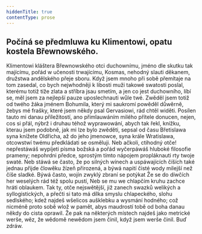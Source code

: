 ```yaml
---
hiddenTitle: true
contentType: prose
---
```


## Počíná se předmluwa ku Klimentowi, opatu kostela Břewnowského.

Klimentowi kláštera Břewnowského otci duchownímu, jméno dle skutku tak majícímu, pořád w učenosti trwajícímu, Kosmas, nehodný slauti děkanem, družstwa andělského přeje sboru. Když jsem mnoho při sobě přemítaje na tom zasedal, co bych nejwhodněji k libosti muži takowé swatosti poslal, kterému totiž tíže zlata a stříbra jsau smetím, a jen co jest duchowního, líbí se, měl jsem za nejlepší pauze uposlechnauti wůle twé. Zwěděl jsem totiž od twého žáka jménem Bohumila, který mi saukromí powěděl důwěrně, žebys mé frašky, které jsem někdy psal Gervasiowi, rád chtěl widěti. Posílen tauto mi danau příležitostí, ano přimlauwáním milého přítele donucen, nejen, cos si přál, nýbrž i druhau téhož wyprawowání, abych tak řekl, knížku, kterau jsem podobně, jak mi lze bylo zwěděti, sepsal od času Břetislawa syna knížete Oldřicha, až do jeho jmenowce, syna krále Wratislawa, otcowstwí twému předkládati se osměluji. Neb ačkoli, ctihodný otče! nepřestáwáš wypíjeti písma božská a pořád wyčerpáwáš hluboké filosofie prameny; nepohrdni předce, sprostým tímto nápojem propláknauti rty twoje swaté. Neb stáwá se často, že po silných wínech a uspáwajících číších také jednau přijde člowěku žízeň přirozená, a býwá napití čisté wody milejší než číše sladké. Býwá často, wojín zwyklý zbraní se potýkat Že se do díwčích her weselých rád též spolu pustí, Neb se mu we chlapčím kruhu zachce hráti oblaukem. Tak ty, otče nejswětější, již zanech swazků welikých a syllogistických, a přečti si tato má dílka smyslu chlapeckého, slohu sedlského; kdež najdeš wšelicos aušklebku a wysmání hodného; což nicméně proto sobě wlož w pamět, abys maudrostí tobě od boha danau někdy do cista oprawil. Že pak na některých místech najdeš jako metrické werše, wěz, že wědomě newědom jsem činil, když jsem werše činil. Buď zdráw.
